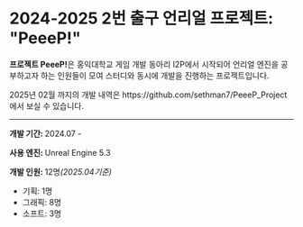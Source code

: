 <h1>2024-2025 2번 출구 언리얼 프로젝트: <b>"PeeeP!"</b></h1>
<div>
  <p><b>프로젝트 PeeeP!</b>은 홍익대학교 게임 개발 동아리 I2P에서 시작되어 언리얼 엔진을 공부하고자 하는 인원들이 모여 스터디와 동시에 개발을 진행하는 프로젝트입니다.</p>
  <p>2025년 02월 까지의 개발 내역은 https://github.com/sethman7/PeeeP_Project 에서 보실 수 있습니다.</p>
</div>
<hr/>
<div>
  <p><b>개발 기간: </b>2024.07 - </p>
  <p><b>사용 엔진: </b>Unreal Engine 5.3</p>
  <p><b>개발 인원: </b>12명<i>(2025.04기준)</i></p>
  
  <ul>
    <li>기획:   1명</li>
    <li>그래픽: 8명</li>
    <li>소프트: 3명</li>
  </ul>
</div>
